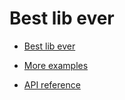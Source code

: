 # Best lib ever
* [Best lib ever](/)  
* [More examples](/moreExamples)  

* [API reference](/api/ ':ignore')